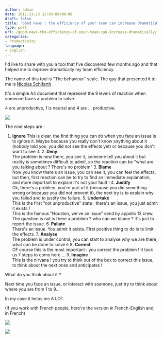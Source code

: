 ```yaml
---
author: admin
date: 2011-11-23 13:00:00+00:00
draft: false
title: 'Good news : the efficiency of your team can increase dramatically !'
type: post
url: /good-news-the-efficiency-of-your-team-can-increase-dramatically/
categories:
- Productivity
language:
- English
---
```


I'd like to share with you a tool that I've discovered few months ago and that helped me to improve dramatically my team efficiency.  
  
The name of this tool is "The behaviour" scale.  The guy that presented it to me is [Nicolas Schifarth](http://www.jbs-coaching.com/nicolaschilfarth.html)

It's a simple A4 document that represent the 9 levels of reaction when someone faces a problem to solve.  
  
  
4 are unproductive, 1 is neutral and 4 are ... productive.  
  


[![](http://2.bp.blogspot.com/-DLRBOEhAaFw/TtFBIiGhuLI/AAAAAAABztI/bt-QfzxaD3E/s320/behaviour+scale-en.jpg)
](http://2.bp.blogspot.com/-DLRBOEhAaFw/TtFBIiGhuLI/AAAAAAABztI/bt-QfzxaD3E/s1600/behaviour+scale-en.jpg)

  
  
The nine steps are :  
  
  1. **Ignore**
This is clear, the first thing you can do when you face an issue is to ignore it. Maybe because you really don't know anything about it (nobody told you, you did not see the effects yet) or because you don't want to see it.  2. **Deny**  
The problem is now there, you see it, someone tell you about it but reality is sometimes difficult to admit, so the reaction can be "what are you talking about ? There's no problem"  3. **Blame**  
Now you know there's an issue, you can see it, you can feel the effects, but then, first reaction can be to try to find an immediate explanation, and more important to explain it's not your fault !  4. **Justify**  
Ok, there's a problem, you're part of it (because you did something wrong or because you did not prevent it), the next try is to explain why you failed and to justify the failure.  5. **Undertake**  
This is the first "not unproductive" state : there's an issue, you just admit it exists !  
This is the famous "Houston, we've an issue" send by appollo 13 crew. The question is not is there a problem ? who can we blame ? It's just to report the issue.  6. **Paliate**  
There's an issue. You admit it exists. First positive thing to do is to limit the effects.  7. **Analyse**  
The problem is under control, you can start to analyse why we are there, what can be done to solve it  8. **Correct**  
OF course this is the most important : you correct the problem ! It took us 7 steps to come here....  9. **Imagine**  
This is the nirvana ! you try to think out of the box to correct this issue, to think about the next ones and anticipates !

What do you think about it ?  


Next time you face an issue, or interact with soemone, just try to think about where you are from 1 to 9...

In my case it helps me A LOT.

(If you work with French people, here're the version in French-English and in French)



[![](http://4.bp.blogspot.com/-9TUb-QhIt6M/TtFBJf_Af-I/AAAAAAABztU/V0507-nPWTs/s200/behaviour+scale-enfr.jpg)
](http://4.bp.blogspot.com/-9TUb-QhIt6M/TtFBJf_Af-I/AAAAAAABztU/V0507-nPWTs/s1600/behaviour+scale-enfr.jpg)

[![](http://4.bp.blogspot.com/-AZsLk9tYqUY/TtFBIlvsymI/AAAAAAABztQ/oMA-7wezAWk/s200/behaviour+scale-fr.jpg)
](http://4.bp.blogspot.com/-AZsLk9tYqUY/TtFBIlvsymI/AAAAAAABztQ/oMA-7wezAWk/s1600/behaviour+scale-fr.jpg)

